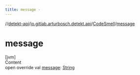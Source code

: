 ```yaml
---
title: message -
---
```

//[detekt-api](../../index.md)/[io.gitlab.arturbosch.detekt.api](../index.md)/[CodeSmell](index.md)/[message](message.md)



# message  
[jvm]  
Content  
open override val [message](message.md): [String](https://kotlinlang.org/api/latest/jvm/stdlib/kotlin/-string/index.html)  



